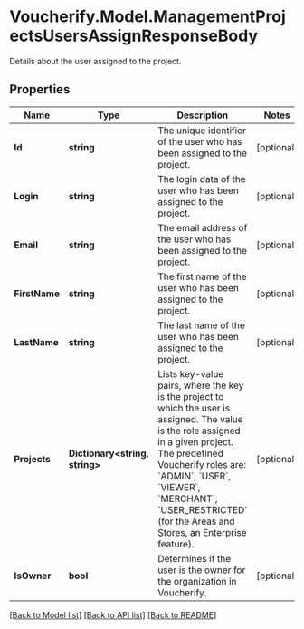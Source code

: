 # Voucherify.Model.ManagementProjectsUsersAssignResponseBody
Details about the user assigned to the project.

## Properties

Name | Type | Description | Notes
------------ | ------------- | ------------- | -------------
**Id** | **string** | The unique identifier of the user who has been assigned to the project. | [optional] 
**Login** | **string** | The login data of the user who has been assigned to the project. | [optional] 
**Email** | **string** | The email address of the user who has been assigned to the project. | [optional] 
**FirstName** | **string** | The first name of the user who has been assigned to the project. | [optional] 
**LastName** | **string** | The last name of the user who has been assigned to the project. | [optional] 
**Projects** | **Dictionary&lt;string, string&gt;** | Lists key-value pairs, where the key is the project to which the user is assigned. The value is the role assigned in a given project. The predefined Voucherify roles are: &#x60;ADMIN&#x60;, &#x60;USER&#x60;, &#x60;VIEWER&#x60;, &#x60;MERCHANT&#x60;, &#x60;USER_RESTRICTED&#x60; (for the Areas and Stores, an Enterprise feature). | [optional] 
**IsOwner** | **bool** | Determines if the user is the owner for the organization in Voucherify. | [optional] 

[[Back to Model list]](../../README.md#documentation-for-models) [[Back to API list]](../../README.md#documentation-for-api-endpoints) [[Back to README]](../../README.md)

